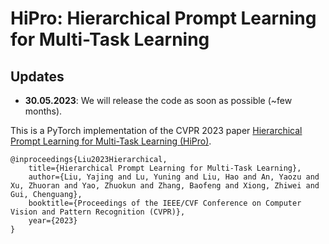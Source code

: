 #  HiPro: Hierarchical Prompt Learning for Multi-Task Learning

## Updates
- **30.05.2023**: We will release the code as soon as possible (~few months). 



This is a PyTorch implementation of the CVPR 2023 paper [Hierarchical Prompt Learning for Multi-Task Learning (HiPro)](https://github.com/lynlynlyn/hipro).

```
@inproceedings{Liu2023Hierarchical,
	title={Hierarchical Prompt Learning for Multi-Task Learning},
	author={Liu, Yajing and Lu, Yuning and Liu, Hao and An, Yaozu and Xu, Zhuoran and Yao, Zhuokun and Zhang, Baofeng and Xiong, Zhiwei and Gui, Chenguang},
	booktitle={Proceedings of the IEEE/CVF Conference on Computer Vision and Pattern Recognition (CVPR)},
	year={2023}
}
```

